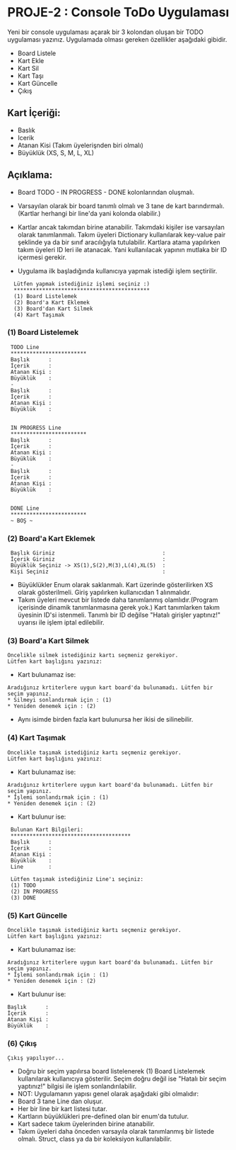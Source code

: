 # PROJE-2 : Console ToDo Uygulaması


Yeni bir console uygulaması açarak bir 3 kolondan oluşan bir TODO uygulaması yazınız. Uygulamada olması gereken özellikler aşağıdaki gibidir.



- Board Listele
- Kart Ekle
- Kart Sil
- Kart Taşı
- Kart Güncelle
- Çıkış


## Kart İçeriği:



- Baslık
- Icerik
- Atanan Kisi (Takım üyelerişnden biri olmalı)
- Büyüklük (XS, S, M, L, XL)


## Açıklama:



- Board TODO - IN PROGRESS - DONE kolonlarından oluşmalı.


- Varsayılan olarak bir board tanımlı olmalı ve 3 tane de kart barındırmalı.(Kartlar herhangi bir line'da yani kolonda olabilir.)


- Kartlar ancak takımdan birine atanabilir. Takımdaki kişiler ise varsayılan olarak tanımlanmalı. Takım üyeleri Dictionary kullanılarak key-value pair şeklinde ya da bir sınıf aracılığıyla tutulabilir. Kartlara atama yapılırken takım üyeleri ID leri ile atanacak. Yani kullanılacak yapının mutlaka bir ID içermesi gerekir.


- Uygulama ilk başladığında kullanıcıya yapmak istediği işlem seçtirilir.

```
  Lütfen yapmak istediğiniz işlemi seçiniz :) 
  *******************************************
  (1) Board Listelemek
  (2) Board'a Kart Eklemek
  (3) Board'dan Kart Silmek
  (4) Kart Taşımak
```
### (1) Board Listelemek

```
 TODO Line
 ************************
 Başlık      :
 İçerik      :
 Atanan Kişi :
 Büyüklük    :
 -
 Başlık      :
 İçerik      :
 Atanan Kişi :
 Büyüklük    :
 
 
 IN PROGRESS Line
 ************************
 Başlık      :
 İçerik      :
 Atanan Kişi :
 Büyüklük    :
 -
 Başlık      :
 İçerik      :
 Atanan Kişi :
 Büyüklük    :


 DONE Line
 ************************
 ~ BOŞ ~
 ```
### (2) Board'a Kart Eklemek

```
 Başlık Giriniz                                  : 
 İçerik Giriniz                                  :
 Büyüklük Seçiniz -> XS(1),S(2),M(3),L(4),XL(5)  :
 Kişi Seçiniz                                    : 
```
- Büyüklükler Enum olarak saklanmalı. Kart üzerinde gösterilirken XS olarak gösterilmeli. Giriş yapılırken kullanıcıdan 1 alınmalıdır.
- Takım üyeleri mevcut bir listede daha tanımlanmış olamlıdır.(Program içerisinde dinamik tanımlanmasına gerek yok.) Kart tanımlarken takım üyesinin ID'si istenmeli. Tanımlı bir ID değilse "Hatalı girişler yaptınız!" uyarısı ile işlem iptal edilebilir.

### (3) Board'a Kart Silmek

```
Öncelikle silmek istediğiniz kartı seçmeniz gerekiyor.
Lütfen kart başlığını yazınız:
```
- Kart bulunamaz ise:

```
Aradığınız krtiterlere uygun kart board'da bulunamadı. Lütfen bir seçim yapınız.
* Silmeyi sonlandırmak için : (1)
* Yeniden denemek için : (2)
```
- Aynı isimde birden fazla kart bulunursa her ikisi de silinebilir.

### (4) Kart Taşımak

```
Öncelikle taşımak istediğiniz kartı seçmeniz gerekiyor.
Lütfen kart başlığını yazınız:
```
- Kart bulunamaz ise:

```
Aradığınız krtiterlere uygun kart board'da bulunamadı. Lütfen bir seçim yapınız.
* İşlemi sonlandırmak için : (1)
* Yeniden denemek için : (2)
```
- Kart bulunur ise:

```
 Bulunan Kart Bilgileri:
 **************************************
 Başlık      :
 İçerik      :
 Atanan Kişi :
 Büyüklük    :
 Line        :

 Lütfen taşımak istediğiniz Line'ı seçiniz: 
 (1) TODO
 (2) IN PROGRESS
 (3) DONE
 ```
 
### (5) Kart Güncelle
 
```
Öncelikle taşımak istediğiniz kartı seçmeniz gerekiyor.
Lütfen kart başlığını yazınız:
```
- Kart bulunamaz ise:

```
Aradığınız krtiterlere uygun kart board'da bulunamadı. Lütfen bir seçim yapınız.
* İşlemi sonlandırmak için : (1)
* Yeniden denemek için : (2)
```
- Kart bulunur ise:
```
Başlık      :
İçerik      :
Atanan Kişi :
Büyüklük    :
```

### (6) Çıkış
```
Çıkış yapılıyor...
```


 
 
 - Doğru bir seçim yapılırsa board listelenerek (1) Board Listelemek kullanılarak kullanıcıya gösterilir. Seçim doğru değil ise "Hatalı bir seçim yaptınız!" bilgisi ile işlem sonlandırılabilir.
- NOT: Uygulamanın yapısı genel olarak aşağıdaki gibi olmalıdır:
- Board 3 tane Line dan oluşur.
- Her bir line bir kart listesi tutar.
- Kartların büyüklükleri pre-defined olan bir enum'da tutulur.
- Kart sadece takım üyelerinden birine atanabilir.
- Takım üyeleri daha önceden varsayıla olarak tanımlanmış bir listede olmalı. Struct, class ya da bir koleksiyon kullanılabilir.



